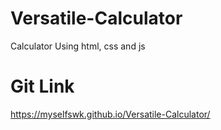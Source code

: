 # Versatile-Calculator
Calculator Using html, css and js

# Git Link
https://myselfswk.github.io/Versatile-Calculator/
